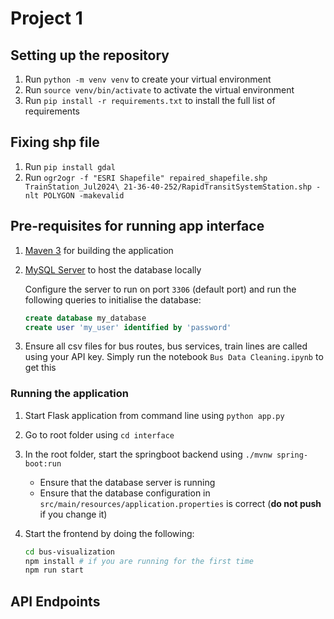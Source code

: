 # Project 1


## Setting up the repository

1. Run `python -m venv venv` to create your virtual environment
2. Run `source venv/bin/activate` to activate the virtual environment
3. Run `pip install -r requirements.txt` to install the full list of requirements

## Fixing shp file
1. Run `pip install gdal`
2. Run `ogr2ogr -f "ESRI Shapefile" repaired_shapefile.shp TrainStation_Jul2024\ 21-36-40-252/RapidTransitSystemStation.shp -nlt POLYGON -makevalid`

## Pre-requisites for running app interface
1. [Maven 3](https://maven.apache.org/download.cgi) for building the application

2. [MySQL Server](https://dev.mysql.com/downloads/mysql/) to host the database locally

   Configure the server to run on port `3306` (default port) and run the following queries to initialise the database:
    ```sql
    create database my_database
    create user 'my_user' identified by 'password'
    ```
3. Ensure all csv files for bus routes, bus services, train lines are called using your API key. Simply run the notebook `Bus Data Cleaning.ipynb` to get this
### Running the application

1. Start Flask application from command line using `python app.py`

2. Go to root folder using `cd interface`

3. In the root folder, start the springboot backend using `./mvnw spring-boot:run`
   - Ensure that the database server is running
   - Ensure that the database configuration in `src/main/resources/application.properties` is correct (**do not push** if you change it)

4. Start the frontend by doing the following:
   ```bash
   cd bus-visualization
   npm install # if you are running for the first time
   npm run start
   ```
## API Endpoints
